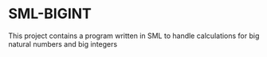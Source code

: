 # SML-BIGINT
This project contains a program written in SML  to handle calculations for big natural numbers and big integers  
